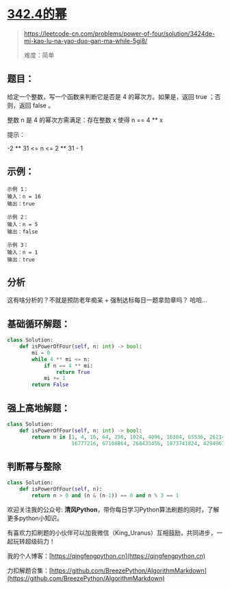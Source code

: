 # [342.4的幂](https://leetcode-cn.com/problems/power-of-four/solution/3424de-mi-kao-lu-na-yao-duo-gan-ma-while-5gi8/)

> https://leetcode-cn.com/problems/power-of-four/solution/3424de-mi-kao-lu-na-yao-duo-gan-ma-while-5gi8/
>
> 难度：简单

## 题目：

给定一个整数，写一个函数来判断它是否是 4 的幂次方。如果是，返回 true ；否则，返回 false 。

整数 n 是 4 的幂次方需满足：存在整数 x 使得 n == 4 ** x

提示：

-2 ** 31 <= n <= 2 ** 31 - 1

## 示例：

```
示例 1：
输入：n = 16
输出：true

示例 2：
输入：n = 5
输出：false

示例 3：
输入：n = 1
输出：true
```

## 分析

这有啥分析的？不就是预防老年痴呆 + 强制达标每日一题拿勋章吗？ 哈哈...

## 基础循环解题：

```python
class Solution:
    def isPowerOfFour(self, n: int) -> bool:
        mi = 0
        while 4 ** mi <= n:
            if n == 4 ** mi:
                return True
            mi += 1
        return False
```

## 强上高地解题：

```python
class Solution:
    def isPowerOfFour(self, n: int) -> bool:
        return n in [1, 4, 16, 64, 256, 1024, 4096, 16384, 65536, 262144, 1048576, 4194304,
                     16777216, 67108864, 268435456, 1073741824, 4294967296]
```

## 判断幂与整除

```python
class Solution:
    def isPowerOfFour(self, n):
        return n > 0 and (n & (n-1)) == 0 and n % 3 == 1
```

欢迎关注我的公众号: **清风Python**，带你每日学习Python算法刷题的同时，了解更多python小知识。

有喜欢力扣刷题的小伙伴可以加我微信（King_Uranus）互相鼓励，共同进步，一起玩转超级码力！

我的个人博客：[https://qingfengpython.cn](https://qingfengpython.cn)

力扣解题合集：[https://github.com/BreezePython/AlgorithmMarkdown](https://github.com/BreezePython/AlgorithmMarkdown)